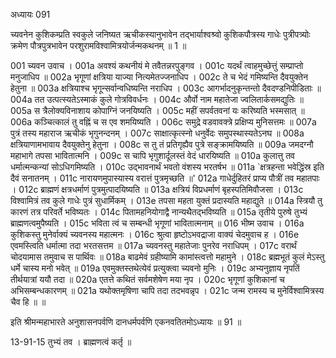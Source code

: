 अध्यायः 091

च्यवनेन कुशिकम्प्रति स्वकुले जनिष्यत ऋचीकस्यानुभावेन तद्भार्याश्वश्र्वो कुशिकपौत्रस्य गाधेः पुत्रीपत्र्योः क्रमेण पौत्रपुत्रभावेन परशुरामविश्वामित्रयोर्जन्मकथनम् ॥ 1 ॥

001	च्यवन उवाच ।
001a	अवश्यं कथनीयं मे तवैतन्नरपुङ्गव ।
001c	यदर्थं त्वाहमुच्छेत्तुं सम्प्राप्तो मनुजाधिप ॥
002a	भृगूणां क्षत्रिया याज्या नित्यमेतज्जनाधिप ।
002c	ते च भेदं गमिष्यन्ति दैवयुक्तेन हेतुना ॥
003a	क्षत्रियाश्च भृगून्सर्वान्वधिष्यन्ति नराधिप ।
003c	आगर्भादनुकृन्तन्तो दैवदण्डनिपीडिताः ॥
004a	तत उत्पत्स्यतेऽस्माकं कुले गोत्रविवर्धनः ।
004c	और्वो नाम महातेजा ज्वलितार्कसमद्युतिः ॥
005a	स त्रैलोक्यविनाशाय कोपाग्निं जनयिष्यति ।
005c	महीं सपर्वतवनां यः करिष्यति भस्मसात् ॥
006a	कञ्चित्कालं तु वह्निं च स एव शमयिष्यति ।
006c	समुद्रे वडवावक्त्रे प्रक्षिप्य मुनिसत्तमः ॥
007a	पुत्रं तस्य महाराज ऋचीकं भृगुनन्दनम् ।
007c	साक्षात्कृत्स्नो धनुर्वेदः समुपस्थास्यतेऽनघ ॥
008a	क्षत्रियाणामभावाय दैवयुक्तेनु हेतुना ।
008c	स तु तं प्रतिगृह्यैव पुत्रे सङ्क्रामयिष्यति ॥
009a	जमदग्नौ महाभागे तपसा भावितात्मनि ।
009c	स चापि भृगुशार्दूलस्तं वेदं धारयिष्यति ॥
010a	कुलात्तु तव धर्मात्मन्कन्यां सोऽधिगमिष्यति ।
010c	उद्भावनार्थं भवतो वंशस्य भरतर्षभ ॥
011a	`क्षत्रहन्ता भवेद्धिंस्र इति दैवं सनातनम् ।
011c	नारायणमुपास्यास्य वरात्तं पुत्रमृच्छति ॥'
012a	गाधेर्दुहितरं प्राप्य पौत्रीं तव महातपाः ।
012c	ब्राह्मणं क्षत्रधर्माणं पुत्रमुत्पादयिष्यति ॥
013a	क्षत्रियं विप्रधर्माणं बृहस्पतिमिवौजसा ।
013c	विश्वामित्रं तव कुले गाधेः पुत्रं सुधार्मिकम् ।
013e	तपसा महता युक्तं प्रदास्यति महाद्युते ॥
014a	स्त्रियौ तु कारणं तत्र परिवर्ते भविष्यतः ।
014c	पितामहनियोगाद्वै नान्यथैतद्भविष्यति ॥
015a	तृतीये पुरुषे तुभ्यं ब्राह्मणत्वमुपैष्यति ।
015c	भविता त्वं च सम्बन्धी भृगूणां भावितात्मनाम् ॥
016	भीष्म उवाच ।
016a	कुशिकस्तु मुनेर्वाक्यं च्यवनस्य महात्मनः ।
016c	श्रुत्वा हृष्टोऽभवद्राजा वाक्यं चेदमुवाच ह ।
016e	एवमस्त्विति धर्मात्मा तदा भरतसत्तम ॥
017a	च्यवनस्तु महातेजाः पुनरेव नराधिपम् ।
017c	वरार्थं चोदयामास तमुवाच स पार्थिवः ॥
018a	बाढमेवं ग्रहीष्यामि कामांस्त्वत्तो महामुने ।
018c	ब्रह्मभूतं कुलं मेऽस्तु धर्मे चास्य मनो भवेत् ॥
019a	एवमुक्तस्तथेत्येवं प्रत्युक्त्वा च्यवनो मुनिः ।
019c	अभ्यनुज्ञाय नृपतिं तीर्थयात्रां ययौ तदा ॥
020a	एतत्ते कथितं सर्वमशेषेण मया नृप ।
020c	भृगूणां कुशिकानां च अभिसम्बन्धकारणम् ॥
021a	यथोक्तमृषिणा चापि तदा तदभवन्नृप ।
021c	जन्म रामस्य च मुनेर्विश्वामित्रस्य चैव हि ॥ ॥

इति श्रीमन्महाभारते अनुशासनपर्वणि दानधर्मपर्वणि एकनवतितमोऽध्यायः ॥ 91 ॥

13-91-15 तुभ्यं तव । ब्राह्मणत्वं कर्तृ ॥
